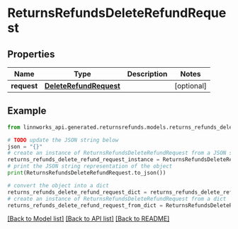 # ReturnsRefundsDeleteRefundRequest


## Properties

Name | Type | Description | Notes
------------ | ------------- | ------------- | -------------
**request** | [**DeleteRefundRequest**](DeleteRefundRequest.md) |  | [optional] 

## Example

```python
from linnworks_api.generated.returnsrefunds.models.returns_refunds_delete_refund_request import ReturnsRefundsDeleteRefundRequest

# TODO update the JSON string below
json = "{}"
# create an instance of ReturnsRefundsDeleteRefundRequest from a JSON string
returns_refunds_delete_refund_request_instance = ReturnsRefundsDeleteRefundRequest.from_json(json)
# print the JSON string representation of the object
print(ReturnsRefundsDeleteRefundRequest.to_json())

# convert the object into a dict
returns_refunds_delete_refund_request_dict = returns_refunds_delete_refund_request_instance.to_dict()
# create an instance of ReturnsRefundsDeleteRefundRequest from a dict
returns_refunds_delete_refund_request_from_dict = ReturnsRefundsDeleteRefundRequest.from_dict(returns_refunds_delete_refund_request_dict)
```
[[Back to Model list]](../README.md#documentation-for-models) [[Back to API list]](../README.md#documentation-for-api-endpoints) [[Back to README]](../README.md)


